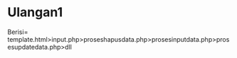 # Ulangan1
Berisi= template.html>input.php>proseshapusdata.php>prosesinputdata.php>prosesupdatedata.php>dll
